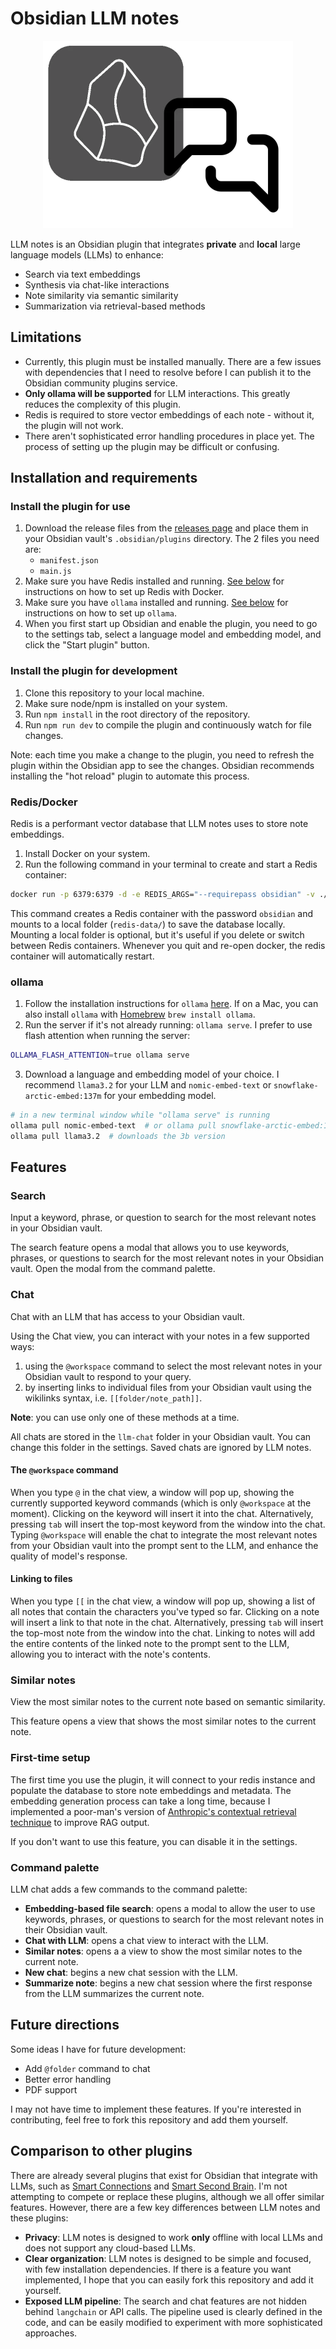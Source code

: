 # Obsidian LLM notes

<div style="text-align: center" align="center">

![logo](assets/obsidian-llm-notes-logo.webp)

</div>

LLM notes is an Obsidian plugin that integrates **private** and **local** large language models (LLMs) to enhance:

- Search via text embeddings
- Synthesis via chat-like interactions
- Note similarity via semantic similarity
- Summarization via retrieval-based methods

## Limitations

- Currently, this plugin must be installed manually. There are a few issues with dependencies that I need to resolve before I can publish it to the Obsidian community plugins service.
- **Only ollama will be supported** for LLM interactions. This greatly reduces the complexity of this plugin.
- Redis is required to store vector embeddings of each note - without it, the plugin will not work.
- There aren't sophisticated error handling procedures in place yet. The process of setting up the plugin may be difficult or confusing.

## Installation and requirements

### Install the plugin for use

1. Download the release files from the [releases page]() and place them in your Obsidian vault's `.obsidian/plugins` directory. The 2 files you need are:
   - `manifest.json`
   - `main.js`
2. Make sure you have Redis installed and running. [See below](#redisdocker) for instructions on how to set up Redis with Docker.
3. Make sure you have `ollama` installed and running. [See below](#ollama) for instructions on how to set up `ollama`.
4. When you first start up Obsidian and enable the plugin, you need to go to the settings tab, select a language model and embedding model, and click the "Start plugin" button.

### Install the plugin for development

1. Clone this repository to your local machine.
2. Make sure node/npm is installed on your system.
3. Run `npm install` in the root directory of the repository.
4. Run `npm run dev` to compile the plugin and continuously watch for file changes.

Note: each time you make a change to the plugin, you need to refresh the plugin within the Obsidian app to see the changes.
Obsidian recommends installing the "hot reload" plugin to automate this process.

### Redis/Docker

Redis is a performant vector database that LLM notes uses to store note embeddings.

1. Install Docker on your system.
2. Run the following command in your terminal to create and start a Redis container:

```bash
docker run -p 6379:6379 -d -e REDIS_ARGS="--requirepass obsidian" -v ./redis-data:/data --restart unless-stopped --name redis redis/redis-stack-server:latest
```

This command creates a Redis container with the password `obsidian` and mounts to a local folder (`redis-data/`) to save the database locally.
Mounting a local folder is optional, but it's useful if you delete or switch between Redis containers.
Whenever you quit and re-open docker, the redis container will automatically restart.

### ollama

1. Follow the installation instructions for `ollama` [here](https://ollama.com/download).
If on a Mac, you can also install `ollama` with [Homebrew](https://formulae.brew.sh/formula/ollama) `brew install ollama`.
2. Run the server if it's not already running: `ollama serve`. I prefer to use flash attention when running the server:

```bash
OLLAMA_FLASH_ATTENTION=true ollama serve
```

3. Download a language and embedding model of your choice.
I recommend `llama3.2` for your LLM and `nomic-embed-text` or `snowflake-arctic-embed:137m` for your embedding model.

```bash
# in a new terminal window while "ollama serve" is running
ollama pull nomic-embed-text  # or ollama pull snowflake-arctic-embed:137m
ollama pull llama3.2  # downloads the 3b version
```

## Features

### Search

Input a keyword, phrase, or question to search for the most relevant notes in your Obsidian vault.

The search feature opens a modal that allows you to use keywords, phrases, or questions to search for the most relevant notes in your Obsidian vault.
Open the modal from the command palette.

### Chat

Chat with an LLM that has access to your Obsidian vault.

Using the Chat view, you can interact with your notes in a few supported ways:

1. using the `@workspace` command to select the most relevant notes in your Obsidian vault to respond to your query.
2. by inserting links to individual files from your Obsidian vault using the wikilinks syntax, i.e. `[[folder/note_path]]`.

**Note**: you can use only one of these methods at a time.

All chats are stored in the `llm-chat` folder in your Obsidian vault.
You can change this folder in the settings.
Saved chats are ignored by LLM notes.

#### The `@workspace` command

When you type `@` in the chat view, a window will pop up, showing the currently supported keyword commands (which is only `@workspace` at the moment).
Clicking on the keyword will insert it into the chat.
Alternatively, pressing `tab` will insert the top-most keyword from the window into the chat.
Typing `@workspace` will enable the chat to integrate the most relevant notes from your Obsidian vault into the prompt sent to the LLM, and enhance the quality of model's response.

#### Linking to files

When you type `[[` in the chat view, a window will pop up, showing a list of all notes that contain the characters you've typed so far.
Clicking on a note will insert a link to that note in the chat.
Alternatively, pressing `tab` will insert the top-most note from the window into the chat.
Linking to notes will add the entire contents of the linked note to the prompt sent to the LLM, allowing you to interact with the note's contents.

### Similar notes

View the most similar notes to the current note based on semantic similarity.

This feature opens a view that shows the most similar notes to the current note.

### First-time setup

The first time you use the plugin, it will connect to your redis instance and populate the database to store note embeddings and metadata.
The embedding generation process can take a long time, because I implemented a poor-man's version of [Anthropic's contextual retrieval technique](https://www.anthropic.com/news/contextual-retrieval) to improve RAG output.

If you don't want to use this feature, you can disable it in the settings.

### Command palette

LLM chat adds a few commands to the command palette:

- **Embedding-based file search**: opens a modal to allow the user to use keywords, phrases, or questions to search for the most relevant notes in their Obsidian vault.
- **Chat with LLM**: opens a chat view to interact with the LLM.
- **Similar notes**: opens a a view to show the most similar notes to the current note.
- **New chat**: begins a new chat session with the LLM.
- **Summarize note**: begins a new chat session where the first response from the LLM summarizes the current note.

## Future directions

Some ideas I have for future development:

- Add `@folder` command to chat
- Better error handling
- PDF support

I may not have time to implement these features. If you're interested in contributing, feel free to fork this repository and add them yourself.

## Comparison to other plugins

There are already several plugins that exist for Obsidian that integrate with LLMs, such as [Smart Connections](https://github.com/brianpetro/obsidian-smart-connections)
and [Smart Second Brain](https://github.com/your-papa/obsidian-Smart2Brain).
I'm not attempting to compete or replace these plugins, although we all offer similar features.
However, there are a few key differences between LLM notes and these plugins:

- **Privacy**: LLM notes is designed to work **only** offline with local LLMs and does not support any cloud-based LLMs.
- **Clear organization**: LLM notes is designed to be simple and focused, with few installation dependencies. If there is a feature you want implemented, I hope that you can easily fork this repository and add it yourself.
- **Exposed LLM pipeline**: The search and chat features are not hidden behind `langchain` or API calls. The pipeline used is clearly defined in the code, and can be easily modified to experiment with more sophisticated approaches.
